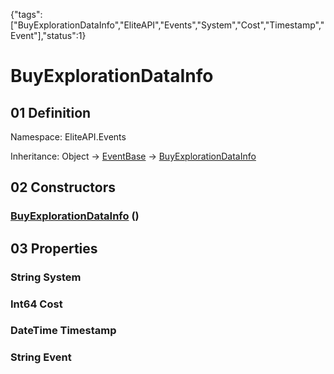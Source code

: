 {"tags":["BuyExplorationDataInfo","EliteAPI","Events","System","Cost","Timestamp","Event"],"status":1}

# BuyExplorationDataInfo

## 01 Definition

Namespace: <span class='code'>EliteAPI.Events</span>

Inheritance: <span class='code'>Object</span> → <span class='code'>[EventBase](../../EliteAPI/Events/EventBase.html)</span> → <span class='code'>[BuyExplorationDataInfo](../../EliteAPI/Events/BuyExplorationDataInfo.html)</span>

## 02 Constructors

### <span class='code'>[BuyExplorationDataInfo](../../EliteAPI/Events/BuyExplorationDataInfo.html)</span> ()

## 03 Properties

### <span class='code'>String</span> System

### <span class='code'>Int64</span> Cost

### <span class='code'>DateTime</span> Timestamp

### <span class='code'>String</span> Event

